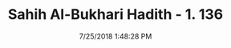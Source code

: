 ---
title        : "Sahih Al-Bukhari Hadith - 1. 136"
date         : 7/25/2018 1:48:28 PM
draft        : false
type         : "hadith"
layout       : "hadith"
BookCode     : "SHB"
VolumeNumber : "1"
HadithNumber : "136"
categories  :  ["Knowledge-Telling the questioner more than he has asked"]
tags  :  ["Ibn Umar"]
---